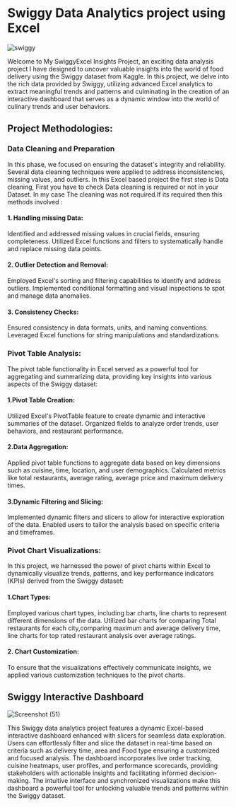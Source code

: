 # Swiggy Data Analytics project using Excel

![swiggy](https://github.com/TithiKaran/Swiggyexcel/assets/154304303/eadd1b9f-f3fc-47db-8369-b4be59cd8802)

Welcome to My SwiggyExcel Insights Project, an exciting data analysis project I have designed to uncover valuable insights into the world of food delivery using the Swiggy dataset from Kaggle. In this project, we delve into the rich data provided by Swiggy, utilizing 
advanced Excel analytics to extract meaningful trends and patterns and culminating in the creation of an interactive dashboard that 
serves as a dynamic window into the world of culinary trends and user behaviors. 
## Project Methodologies:
### Data Cleaning and Preparation
In this phase, we focused on ensuring the dataset's integrity and reliability. Several data cleaning techniques were applied to address inconsistencies, missing values, and outliers. In this Excel based project the first step is Data cleaning, First you have to check Data cleaning is required or not in your Dataset. In my case The cleaning was not required.If its required then this methods involved :
#### 1. Handling missing Data:   
Identified and addressed missing values in crucial fields, ensuring completeness.
Utilized Excel functions and filters to systematically handle and replace missing data points. 
#### 2. Outlier Detection and Removal:
Employed Excel's sorting and filtering capabilities to identify and address outliers.
Implemented conditional formatting and visual inspections to spot and manage data anomalies.
#### 3. Consistency Checks:
Ensured consistency in data formats, units, and naming conventions.
Leveraged Excel functions for string manipulations and standardizations.
### Pivot Table Analysis:
The pivot table functionality in Excel served as a powerful tool for aggregating and summarizing data, providing key insights into various aspects of the Swiggy dataset:
#### 1.Pivot Table Creation:
Utilized Excel's PivotTable feature to create dynamic and interactive summaries of the dataset.
Organized fields to analyze order trends, user behaviors, and restaurant performance.
#### 2.Data Aggregation:
Applied pivot table functions to aggregate data based on key dimensions such as cuisine, time, location, and user demographics.
Calculated metrics like total restaurants, average rating, average price and  maximum delivery times.
#### 3.Dynamic Filtering and Slicing:
Implemented dynamic filters and slicers to allow for interactive exploration of the data.
Enabled users to tailor the analysis based on specific criteria and timeframes.
### Pivot Chart Visualizations:
In this project, we harnessed the power of pivot charts within Excel to dynamically visualize trends, patterns, and key performance indicators (KPIs) derived from the Swiggy dataset:
#### 1.Chart Types:
Employed various chart types, including bar charts, line charts to represent different dimensions of the data.
Utilized bar charts for comparing Total restaurants for each city,comparing maximum and average delivery time, line charts for 
top rated restaurant analysis over average ratings.
#### 2. Chart Customization:
To ensure that the visualizations effectively communicate insights, we applied various customization techniques to the pivot 
charts.
## Swiggy Interactive Dashboard

![Screenshot (51)](https://github.com/TithiKaran/Swiggyexcel/assets/154304303/e84556f0-9ba9-46bd-9c21-d51cd75a9c09)

This Swiggy data analytics project features a dynamic Excel-based interactive dashboard enhanced with slicers for seamless data exploration. Users can effortlessly filter and slice the dataset in real-time based on criteria such as delivery time, area and Food type ensuring a customized and focused analysis. The dashboard incorporates live order tracking, cuisine heatmaps, user profiles, and performance scorecards, providing stakeholders with actionable insights and facilitating informed decision-making. The intuitive interface and synchronized visualizations make this dashboard a powerful tool for unlocking valuable trends and patterns within the Swiggy dataset.
